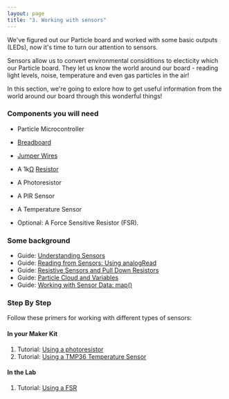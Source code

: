 ```yaml
---
layout: page
title: "3. Working with sensors"
---
```


We've figured out our Particle board and worked with some basic outputs (LEDs), now it's time to turn our attention to sensors. 

Sensors allow us to convert environmental considitions to electicity which our Particle board. They let us know the world around our board - reading light levels, noise, temperature and even gas particles in the air! 

In this section, we're going to exlore how to get useful information from the world around our board through this wonderful things!

### Components you will need

* Particle Microcontroller 

* [Breadboard]({{site.baseurl}}/breadboards)

* [Jumper Wires]({{site.baseurl}}/1-a-simple-internet-appliance/jumpers)

* A 1k[Ω](http://en.wikipedia.org/wiki/Omega) [Resistor]({{site.baseurl}}/1-a-simple-internet-appliance/resistors)

* A Photoresistor

* A PIR Sensor

* A Temperature Sensor

* Optional: A Force Sensitive Resistor (FSR).

### Some background

* Guide: [Understanding Sensors]({{site.baseurl}}/3-working-with-sensors/breadboards)
* Guide: [Reading from Sensors: Using analogRead]({{site.baseurl}}/3-working-with-sensors/analogread)
* Guide: [Resistive Sensors and Pull Down Resistors]({{site.baseurl}}/3-working-with-sensors/pull-down-resistors)
* Guide: [Particle Cloud and Variables]({{site.baseurl}}/3-working-with-sensors/cloud-variables)
* Guide: [Working with Sensor Data: map()]({{site.baseurl}}/3-working-with-sensors/map)

### Step By Step

Follow these primers for working with different types of sensors: 

#### In your Maker Kit

1. Tutorial: [Using a photoresistor]({{site.baseurl}}/3-working-with-sensors/photoresistors)
1. Tutorial: [Using a TMP36 Temperature Sensor]({{site.baseurl}}/3-working-with-sensors/tmp36)

#### In the Lab

1. Tutorial: [Using a FSR]({{site.baseurl}}/3-working-with-sensors/fsrs)